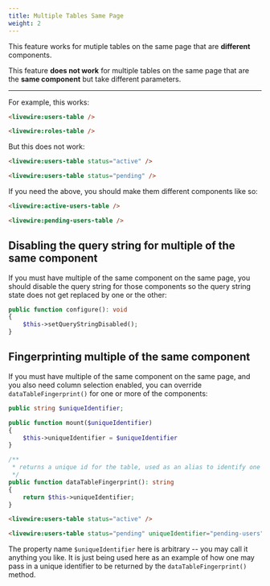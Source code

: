 ```yaml
---
title: Multiple Tables Same Page
weight: 2
---
```


This feature works for mutiple tables on the same page that are **different** components.

This feature **does not work** for multiple tables on the same page that are the **same component** but take different parameters.

---

For example, this works:

```html
<livewire:users-table />

<livewire:roles-table />
```

But this does not work:

```html
<livewire:users-table status="active" />

<livewire:users-table status="pending" />
```

If you need the above, you should make them different components like so:

```html
<livewire:active-users-table />

<livewire:pending-users-table />
```

## Disabling the query string for multiple of the same component

If you must have multiple of the same component on the same page, you should disable the query string for those components so the query string state does not get replaced by one or the other:

```php
public function configure(): void
{
    $this->setQueryStringDisabled();
}
```

## Fingerprinting multiple of the same component

If you must have multiple of the same component on the same page, and you also need column selection enabled, you can override `dataTableFingerprint()` for one or more of the components:

```php
public string $uniqueIdentifier;

public function mount($uniqueIdentifier)
{
    $this->uniqueIdentifier = $uniqueIdentifier
}

/**
 * returns a unique id for the table, used as an alias to identify one table from another session and query string to prevent conflicts
 */
public function dataTableFingerprint(): string
{
    return $this->uniqueIdentifier;
}
```

```html
<livewire:users-table status="active" />

<livewire:users-table status="pending" uniqueIdentifier="pending-users" />
```

The property name `$uniqueIdentifier` here is arbitrary -- you may call it anything you like. It is just being used here as an example of how one may pass in a unique identifier to be returned by the `dataTableFingerprint()` method.
